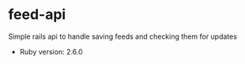 # feed-api

Simple rails api to handle saving feeds and checking them for updates

* Ruby version: 2.6.0
